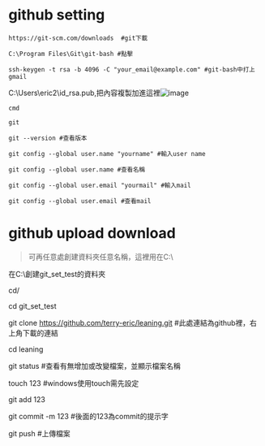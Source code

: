 # github setting

```https://git-scm.com/downloads  #git下載```

```C:\Program Files\Git\git-bash #點擊```

```ssh-keygen -t rsa -b 4096 -C "your_email@example.com" #git-bash中打上gmail```

C:\Users\eric2\id_rsa.pub,把內容複製加進這裡![image](https://user-images.githubusercontent.com/67619529/109429418-987bb980-7a36-11eb-8ec9-32c803c521da.png)

```
cmd 

git 

git --version #查看版本

git config --global user.name "yourname" #輸入user name

git config --global user.name #查看名稱

git config --global user.email "yourmail" #輸入mail

git config --global user.email #查看mail
```
# github upload download
>可再任意處創建資料夾任意名稱，這裡用在C:\

在C:\創建git_set_test的資料夾

cd/

cd git_set_test

git clone https://github.com/terry-eric/leaning.git #此處連結為github裡，右上角下載的連結

cd leaning 

git status #查看有無增加或改變檔案，並顯示檔案名稱

touch 123 #windows使用touch需先設定

git add 123

git commit -m 123 #後面的123為commit的提示字

git push #上傳檔案
